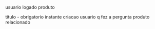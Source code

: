usuario logado produto

titulo - obrigatorio
instante criacao
usuario q fez a pergunta
produto relacionado

